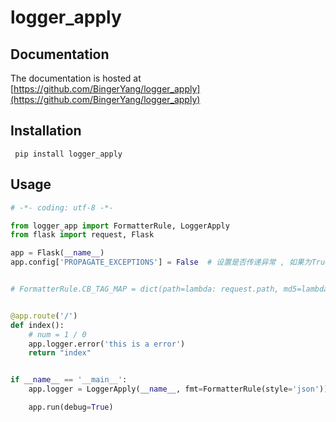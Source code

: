 # logger_apply

## Documentation
The documentation is hosted at [https://github.com/BingerYang/logger_apply](https://github.com/BingerYang/logger_apply)

## Installation
```shell
 pip install logger_apply
```
## Usage

```python
# -*- coding: utf-8 -*- 

from logger_app import FormatterRule, LoggerApply
from flask import request, Flask

app = Flask(__name__)
app.config['PROPAGATE_EXCEPTIONS'] = False  # 设置是否传递异常 , 如果为True, 则flask运行中的错误会显示到网页中, 如果为False, 则会输出到文件中


# FormatterRule.CB_TAG_MAP = dict(path=lambda: request.path, md5=lambda: request.host_url)


@app.route('/')
def index():
    # num = 1 / 0
    app.logger.error('this is a error')
    return "index"


if __name__ == '__main__':
    app.logger = LoggerApply(__name__, fmt=FormatterRule(style='json')).create_logger()

    app.run(debug=True)

```